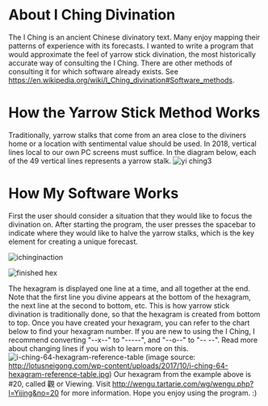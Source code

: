 # About I Ching Divination
The I Ching is an ancient Chinese divinatory text. Many enjoy mapping their patterns of experience with its forecasts. I wanted to write a program that would approximate the feel of yarrow stick divination, the most historically accurate way of consulting the I Ching. There are other methods of consulting it for which software already exists. See https://en.wikipedia.org/wiki/I_Ching_divination#Software_methods. 

#  How the Yarrow Stick Method Works
Traditionally, yarrow stalks that come from an area close to the diviners home or a location with sentimental value should be used. In 2018, vertical lines local to our own PC screens must suffice. In the diagram below, each of the 49 vertical lines represents a yarrow stalk.
![yi ching3](https://user-images.githubusercontent.com/43358927/47125369-a60abd00-d248-11e8-998d-5e32c4be811e.jpg)

#  How My Software Works
First the user should consider a situation that they would like to focus the divination on.
After starting the program, the user presses the spacebar to indicate where they would like to halve the yarrow stalks, which is the key element for creating a unique forecast. 

![ichinginaction](https://user-images.githubusercontent.com/43358927/47125817-1dd9e700-d24b-11e8-8e4a-ad1df024852e.jpg)

![finished hex](https://user-images.githubusercontent.com/43358927/47125965-d869e980-d24b-11e8-8f43-606728631b10.jpg)

The hexagram is displayed one line at a time, and all together at the end. Note that the first line you divine appears at the bottom of the hexagram, the next line at the second to bottom, etc. This is how yarrow stick divination is traditionally done, so that the hexagram is created from bottom to top. Once you have created your hexagram, you can refer to the chart below to find your hexagram number. If you are new to using the I Ching, I recommend converting "--x--" to "-----", and "--o--" to "-- --". Read more about changing lines if you wish to learn more on this.
![i-ching-64-hexagram-reference-table](https://user-images.githubusercontent.com/43358927/47126112-ad33ca00-d24c-11e8-865d-e52cf29a0b35.jpg)
(image source: http://lotusneigong.com/wp-content/uploads/2017/10/i-ching-64-hexagram-reference-table.jpg)
Our hexagram from the example above is #20, called 觀 or Viewing. Visit http://wengu.tartarie.com/wg/wengu.php?l=Yijing&no=20 for more information. Hope you enjoy using the program. :)
